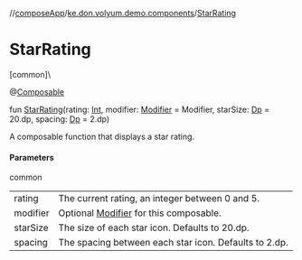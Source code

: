 //[composeApp](../../index.md)/[ke.don.volyum.demo.components](index.md)/[StarRating](-star-rating.md)

# StarRating

[common]\

@[Composable](https://developer.android.com/reference/kotlin/androidx/compose/runtime/Composable.html)

fun [StarRating](-star-rating.md)(rating: [Int](https://kotlinlang.org/api/core/kotlin-stdlib/kotlin/-int/index.html), modifier: [Modifier](https://developer.android.com/reference/kotlin/androidx/compose/ui/Modifier.html) = Modifier, starSize: [Dp](https://developer.android.com/reference/kotlin/androidx/compose/ui/unit/Dp.html) = 20.dp, spacing: [Dp](https://developer.android.com/reference/kotlin/androidx/compose/ui/unit/Dp.html) = 2.dp)

A composable function that displays a star rating.

#### Parameters

common

| | |
|---|---|
| rating | The current rating, an integer between 0 and 5. |
| modifier | Optional [Modifier](https://developer.android.com/reference/kotlin/androidx/compose/ui/Modifier.html) for this composable. |
| starSize | The size of each star icon. Defaults to 20.dp. |
| spacing | The spacing between each star icon. Defaults to 2.dp. |